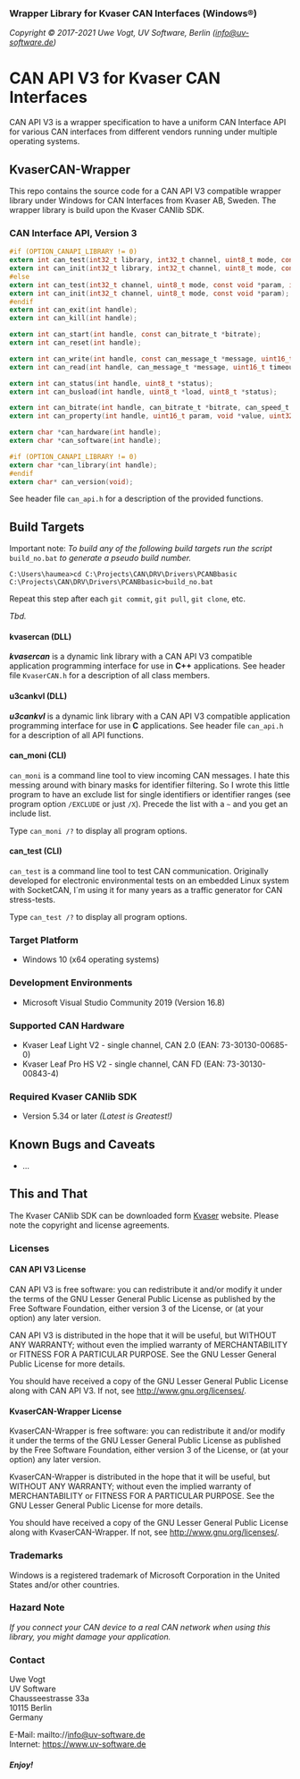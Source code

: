 ### Wrapper Library for Kvaser CAN Interfaces (Windows&reg;)

_Copyright &copy; 2017-2021   Uwe Vogt, UV Software, Berlin (info@uv-software.de)_

# CAN API V3 for Kvaser CAN Interfaces

CAN API V3 is a wrapper specification to have a uniform CAN Interface API for various CAN interfaces from different vendors running under multiple operating systems.

## KvaserCAN-Wrapper

This repo contains the source code for a CAN API V3 compatible wrapper library under Windows for CAN Interfaces from Kvaser AB, Sweden.
The wrapper library is build upon the Kvaser CANlib SDK.

### CAN Interface API, Version 3

```C
#if (OPTION_CANAPI_LIBRARY != 0)
extern int can_test(int32_t library, int32_t channel, uint8_t mode, const void *param, int *result);
extern int can_init(int32_t library, int32_t channel, uint8_t mode, const void *param);
#else
extern int can_test(int32_t channel, uint8_t mode, const void *param, int *result);
extern int can_init(int32_t channel, uint8_t mode, const void *param);
#endif
extern int can_exit(int handle);
extern int can_kill(int handle);

extern int can_start(int handle, const can_bitrate_t *bitrate);
extern int can_reset(int handle);

extern int can_write(int handle, const can_message_t *message, uint16_t timeout);
extern int can_read(int handle, can_message_t *message, uint16_t timeout);

extern int can_status(int handle, uint8_t *status);
extern int can_busload(int handle, uint8_t *load, uint8_t *status);

extern int can_bitrate(int handle, can_bitrate_t *bitrate, can_speed_t *speed);
extern int can_property(int handle, uint16_t param, void *value, uint32_t nbyte);

extern char *can_hardware(int handle);
extern char *can_software(int handle);

#if (OPTION_CANAPI_LIBRARY != 0)
extern char *can_library(int handle);
#endif
extern char* can_version(void);
```
See header file `can_api.h` for a description of the provided functions.


## Build Targets

Important note: _To build any of the following build targets run the script_ `build_no.bat` _to generate a pseudo build number._
```
C:\Users\haumea>cd C:\Projects\CAN\DRV\Drivers\PCANBbasic
C:\Projects\CAN\DRV\Drivers\PCANBbasic>build_no.bat
```
Repeat this step after each `git commit`, `git pull`, `git clone`, etc.

_Tbd._

#### kvasercan (DLL)

___kvasercan___ is a dynamic link library with a CAN API V3 compatible application programming interface for use in __C++__ applications.
See header file `KvaserCAN.h` for a description of all class members.

#### u3cankvl (DLL)

___u3cankvl___ is a dynamic link library with a CAN API V3 compatible application programming interface for use in __C__ applications.
See header file `can_api.h` for a description of all API functions.

#### can_moni (CLI)

`can_moni` is a command line tool to view incoming CAN messages.
I hate this messing around with binary masks for identifier filtering.
So I wrote this little program to have an exclude list for single identifiers or identifier ranges (see program option `/EXCLUDE` or just `/X`). Precede the list with a `~` and you get an include list.

Type `can_moni /?` to display all program options.

#### can_test (CLI)

`can_test` is a command line tool to test CAN communication.
Originally developed for electronic environmental tests on an embedded Linux system with SocketCAN, I´m using it for many years as a traffic generator for CAN stress-tests.

Type `can_test /?` to display all program options.

### Target Platform

- Windows 10 (x64 operating systems)

### Development Environments

- Microsoft Visual Studio Community 2019 (Version 16.8)

### Supported CAN Hardware

- Kvaser Leaf Light V2 - single channel, CAN 2.0 (EAN: 73-30130-00685-0)
- Kvaser Leaf Pro HS V2 - single channel, CAN FD (EAN: 73-30130-00843-4)

### Required Kvaser CANlib SDK

- Version 5.34 or later _(Latest is Greatest!)_

## Known Bugs and Caveats

- ...

## This and That

The Kvaser CANlib SDK can be downloaded form [Kvaser](https://www.kvaser.com/) website.
Please note the copyright and license agreements.

### Licenses

#### CAN API V3 License

CAN API V3 is free software: you can redistribute it and/or modify
it under the terms of the GNU Lesser General Public License as published by
the Free Software Foundation, either version 3 of the License, or
(at your option) any later version.

CAN API V3 is distributed in the hope that it will be useful,
but WITHOUT ANY WARRANTY; without even the implied warranty of
MERCHANTABILITY or FITNESS FOR A PARTICULAR PURPOSE.  See the
GNU Lesser General Public License for more details.

You should have received a copy of the GNU Lesser General Public License
along with CAN API V3.  If not, see <http://www.gnu.org/licenses/>.

#### KvaserCAN-Wrapper License

KvaserCAN-Wrapper is free software: you can redistribute it and/or modify
it under the terms of the GNU Lesser General Public License as published by
the Free Software Foundation, either version 3 of the License, or
(at your option) any later version.

KvaserCAN-Wrapper is distributed in the hope that it will be useful,
but WITHOUT ANY WARRANTY; without even the implied warranty of
MERCHANTABILITY or FITNESS FOR A PARTICULAR PURPOSE.  See the
GNU Lesser General Public License for more details.

You should have received a copy of the GNU Lesser General Public License
along with KvaserCAN-Wrapper.  If not, see <http://www.gnu.org/licenses/>.

### Trademarks

Windows is a registered trademark of Microsoft Corporation in the United States and/or other countries.

### Hazard Note

_If you connect your CAN device to a real CAN network when using this library, you might damage your application._

### Contact

Uwe Vogt \
UV Software \
Chausseestrasse 33a \
10115 Berlin \
Germany

E-Mail: mailto://info@uv-software.de \
Internet: https://www.uv-software.de

##### *Enjoy!*
